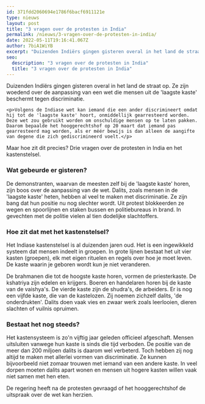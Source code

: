 ```yaml
---
id: 371fdd2060694e1786f6bacf6911121e
type: nieuws
layout: post
title: "3 vragen over de protesten in India"
permalink: /nieuws/3-vragen-over-de-protesten-in-india/
date: 2022-05-11T19:16:41.067Z
author: 7biA1WiYB
excerpt: "Duizenden Indiërs gingen gisteren overal in het land de straat op. Ze zijn woedend over de aanpassing van een wet die mensen uit de 'laagste kaste' beschermt tegen discriminatie.  "
seo:
  description: "3 vragen over de protesten in India"
  title: "3 vragen over de protesten in India"
---
```

Duizenden Indiërs gingen gisteren overal in het land de straat op. Ze zijn woedend over de aanpassing van een wet die mensen uit de 'laagste kaste' beschermt tegen discriminatie.  

    <p>Volgens de Indiase wet kan iemand die een ander discrimineert omdat hij tot de 'laagste kaste' hoort, onmiddellijk gearresteerd worden. Deze wet zou gebruikt worden om onschuldige mensen op te laten pakken. Daarom bepaalde het hooggerechtshof op 20 maart dat iemand pas gearresteerd mag worden, als er méér bewijs is dan alleen de aangifte van degene die zich gediscrimineerd voelt.</p>
<p>Maar hoe zit dit precies? Drie vragen over de protesten in India en het kastenstelsel.</p>
<h3>Wat gebeurde er gisteren?</h3>
<p>De demonstranten, waarvan de meesten zelf bij de 'laagste kaste' horen, zijn boos over de aanpassing van de wet. Dalits, zoals mensen in de 'laagste kaste' heten, hebben al veel te maken met discriminatie. Ze zijn bang dat hun positie nu nog slechter wordt. Uit protest blokkeerden ze wegen en spoorlijnen en staken bussen en politiebureaus in brand. In gevechten met de politie vielen al tien dodelijke slachtoffers.</p>
<h3>Hoe zit dat met het kastenstelsel?</h3>
<p>Het Indiase kastenstelsel is al duizenden jaren oud. Het is een ingewikkeld systeem dat mensen indeelt in groepen. In grote lijnen bestaat het uit vier kasten (groepen), elk met eigen rituelen en regels over hoe je moet leven. De kaste waarin je geboren wordt kun je niet veranderen.</p>
<p>De brahmanen die tot de hoogste kaste horen, vormen de priesterkaste. De kshatriya zijn edelen en krijgers. Boeren en handelaren horen bij de kaste van de vaishya's. De vierde kaste zijn de shudra's, de arbeiders. Er is nog een vijfde kaste, die van de kastelozen. Zij noemen zichzelf dalits, 'de onderdrukten'. Dalits doen vaak vies en zwaar werk zoals leerlooien, dieren slachten of vuilnis opruimen. </p>
<h3>Bestaat het nog steeds?</h3>
<p>Het kastensysteem is zo'n vijftig jaar geleden officieel afgeschaft. Mensen uitsluiten vanwege hun kaste is sinds die tijd verboden. De positie van de meer dan 200 miljoen dalits is daarom wel verbeterd. Toch hebben zij nog altijd te maken met allerlei vormen van discriminatie. Ze kunnen bijvoorbeeld niet zomaar trouwen met iemand van een andere kaste. In veel dorpen moeten dalits apart wonen en mensen uit hogere kasten willen vaak niet samen met hen eten. </p>
<p>De regering heeft na de protesten gevraagd of het hooggerechtshof de uitspraak over de wet kan herzien.</p>  
